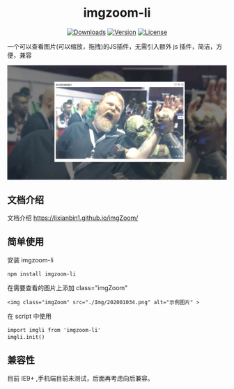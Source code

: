 <h1 align="center">imgzoom-li</h1>

<p align="center">
  <a href="https://npmcharts.com/compare/imgzoom-li?minimal=true"><img src="https://img.shields.io/npm/dm/imgzoom-li.svg?sanitize=true" alt="Downloads"></a>
  <a href="https://www.npmjs.com/package/imgzoom-li"><img src="https://img.shields.io/npm/v/imgzoom-li.svg?sanitize=true" alt="Version"></a>
  <a href="https://www.npmjs.com/package/imgzoom-li"><img src="https://img.shields.io/npm/l/imgzoom-li.svg?sanitize=true" alt="License"></a>
</p>

一个可以查看图片(可以缩放，拖拽)的JS插件，无需引入额外 js 插件，简洁，方便，兼容 

<img style="vertical-align: top;" src="https://raw.githubusercontent.com/lixianbin1/imgZoom/master/lib/202006011.jpg" alt="预览" >

## 文档介绍

文档介绍 https://lixianbin1.github.io/imgZoom/

## 简单使用

安装 imgzoom-li

```
npm install imgzoom-li
```

在需要查看的图片上添加 class="imgZoom"
```
<img class="imgZoom" src="./Img/202001034.png" alt="示例图片" >
```

在 script 中使用
```
import imgli from 'imgzoom-li'
imgli.init()
```

## 兼容性

目前 IE9+ ,手机端目前未测试，后面再考虑向后兼容。
